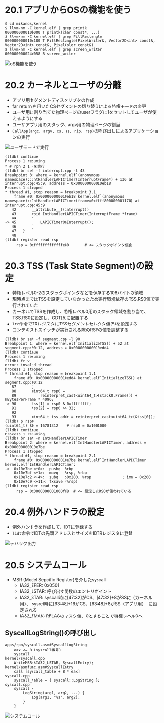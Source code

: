 # 20.1 アプリからOSの機能を使う

```
$ cd mikanos/kernel
$ llvm-nm -C kernel.elf | grep printk
000000000010b000 T printk(char const*, ...)
$ llvm-nm -C kernel.elf | grep FillRectangle
000000000010c180 T FillRectangle(PixelWriter&, Vector2D<int> const&, Vector2D<int> const&, PixelColor const&)
$ llvm-nm -C kernel.elf | grep screen_writer
000000000024d058 B screen_writer
```

![oS機能を使う](images/day20_printk.png)

# 20.2 カーネルとユーザの分離

- アプリ用セグメントディスクリプタの作成
- far return を用いたCSセグメントの切り替えによる特権モードの変更
- ユーザ用に割り当てた物理ページのuserフラグに1をセットしてユーザが使えるようにする
- ユーザアプリ用のスタック、argv用の物理ページの割当
- `CallApp(argc, argv, cs, ss, rip, rsp)`の呼び出しによるアプリケーションの実行


![ユーザモードで実行](images/day20_user_mode.png)

```
(lldb) continue
Process 1 resuming
* # rpn 2 1 -を実行
(lldb) br set -f interrupt.cpp -l 43
Breakpoint 3: where = kernel.elf`(anonymous namespace)::IntHandlerLAPICTimer(InterruptFrame*) + 136 at interrupt.cpp:45:9, address = 0x000000000010eb18
Process 1 stopped
* thread #1, stop reason = breakpoint 3.1
    frame #0: 0x000000000010eb18 kernel.elf`(anonymous namespace)::IntHandlerLAPICTimer(frame=0xffff800000001170) at interrupt.cpp:45:9
   42       __attribute__((interrupt))
   43       void IntHandlerLAPICTimer(InterruptFrame *frame)
   44       {
-> 45           LAPICTimerOnInterrupt();
   46       }
   47   }
   48
(lldb) register read rsp
     rsp = 0xfffffffffffffe80       # <= スタックポインタ侵食
```

# 20.3 TSS (Task State Segment)の設定

- 特権レベル0-2のスタックポインタなどを保存する108バイトの領域
- 現時点まではTSSを設定していなかったため実行環境依存のTSS.RS0値で実行されていた
- カーネルでTSSを作成し、特権レベル0用のスタック領域を割り当て、TSS.RS0に設定し、GDT[5]に配置する
- `ltr`命令でTRレジスタにTSSセグメントセレクタ値(5)を設定する
- コンテキストスイッチが実行される際のRSPの値を調整する

```
(lldb) br set -f segment.cpp -l 90
Breakpoint 1: where = kernel.elf`InitializeTSS() + 52 at segment.cpp:90:12, address = 0x000000000010edd4
(lldb) continue
Process 1 resuming
(lldb) fr v
error: invalid thread
Process 1 stopped
* thread #1, stop reason = breakpoint 1.1
    frame #0: 0x000000000010edd4 kernel.elf`InitializeTSS() at segment.cpp:90:12
   87       }
   88       uint64_t rsp0 =
   89           reinterpret_cast<uint64_t>(stack0.Frame()) + kBytesPerFrame * 4096;
-> 90       tss[1] = rsp0 & 0xffffffff;
   91       tss[2] = rsp0 >> 32;
   92
   93       uint64_t tss_addr = reinterpret_cast<uint64_t>(&tss[0]);
(lldb) p rsp0
(uint64_t) $0 = 16781312    # rsp0 = 0x1001000
(lldb) continue
Process 1 resuming
(lldb) br set -n IntHandlerLAPICTimer
Breakpoint 2: where = kernel.elf`IntHandlerLAPICTimer, address = 0x000000000010e7be
Process 1 stopped
* thread #1, stop reason = breakpoint 2.1
    frame #0: 0x000000000010e7be kernel.elf`IntHandlerLAPICTimer
kernel.elf`IntHandlerLAPICTimer:
->  0x10e7be <+0>:  pushq  %rbp
    0x10e7bf <+1>:  movq   %rsp, %rbp
    0x10e7c2 <+4>:  subq   $0x200, %rsp              ; imm = 0x200
    0x10e7c9 <+11>: fxsave (%rsp)
(lldb) register read rsp
     rsp = 0x0000000001000fd8  # <= 設定したRS0が使われている
```

# 20.4 例外ハンドラの設定

- 例外ハンドラを作成して、IDTに登録する
- `lidt`命令でIDTの先頭アドレスとサイズをIDTRレジスタに登録

![デバッグ出力](images/day20_debug.png)

# 20.5 システムコール

- MSR (Model Sepcific Register)を介したsyscall
  - IA32_EFER: 0x0501
  - IA32_LSTAR: 呼び出す関数のエントリポイント
  - IA32_STAR: syscall時に[47:32]がCS、[47:32]+8がSSに（カーネル用）、
               sysret時に[63:48]+16がCS、[63:48]+8がSS（アプリ用）　に設定される
  - IA32_FMAK: RFLAGのマスク値、0とすることで特権レベル0へ

## SyscallLogString()の呼び出し

```
apps/rpn/syscall.asm#SyscallLogString
    eax <= 0 (syscall番号)
    syscall
kernel/syscall.cpp
    WriteMSR(kIA32_LSTAR, SyscallEntry);
kernel/asmfunc.asm#SyscallEntry
    call [syscall_table + 8 * eax]
syscall.cpp
    syscall_table = { syscall::LogString };
syscall.cpp
    syscall {
        LogString(arg1, arg2, ...) {
            Log(arg1, "%s", arg2);
        }
    }
```

![システムコール](images/day20_syscall.png)
